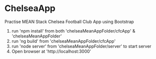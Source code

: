 # ChelseaApp
Practise MEAN Stack Chelsea Football Club App using Bootstrap

1. run 'npm install' from both 'chelseaMeanAppFolder/cfcApp' & 'chelseaMeanAppFolder'
2. run 'ng build' from 'chelseaMeanAppFolder/cfcApp'
3. run 'node server' from 'chelseaMeanAppFolder/server' to start server
4. Open browser at 'http://localhost:3000'
